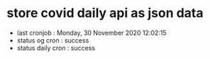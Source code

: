 # store covid daily api as json data

- last cronjob : Monday, 30 November 2020 12:02:15
- status og cron : success
- status daily cron : success
      
      